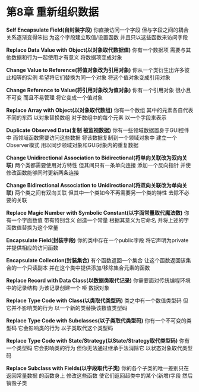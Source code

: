 # 第8章 重新组织数据

**Self Encapsulate Field(自封装字段)**
你直接访问一个字段 但与字段之间的耦合关系逐渐变得笨拙
为这个字段建立取值/设置函数 并且只以这些函数来访问字段

**Replace Data Value with Object(以对象取代数据值)**
你有一个数据项 需要与其他数据和行为一起使用才有意义
将数据项变成对象

**Change Value to Reference(将值对象改为引用对象)**
你从一个类衍生出许多彼此相等的实例 希望将它们替换为同一个对象
将这个值对象变成引用对象

**Change Reference to Value(将引用对象改为值对象)**
你有一个引用对象 很小且不可变 而且不易管理
将它变成一个值对象

**Replace Array with Object(以对象取代数组)**
你有一个数组 其中的元素各自代表不同的东西
以对象替换数组 对于数组中的每个元素 以一个字段来表示

**Duplicate Observed Data(复制 被监视数据)**
你有一些领域数据置身于GUI控件中 而领域函数需要访问这些数据
将该数据复制到一个领域对象中 建立一个Observer模式 用以同步领域对象和GUI对象内的重复数据

**Change Unidirectional Association to Bidirectional(将单向关联改为双向关联)**
两个类都需要使用对方特性 但其间只有一条单向连接
添加一个反向指针 并使修改函数能够同时更新两条连接

**Change Bidirectional Association to Unidirectional(将双向关联改为单向关联)**
两个类之间有双向关联 但其中一个类如今不再需要另一个类的特性
去除不必要的关联

**Replace Magic Number with Symbolic Constant(以字面常量取代魔法数)**
你有一个字面数值 带有特别含义
创造一个常量 根据其意义为它命名 并将上述的字面数值替换为这个常量

**Encapsulate Field(封装字段)**
你的类中存在一个public字段
将它声明为private 并提供相应的访问函数

**Encapsulate Collection(封装集合)**
有个函数返回一个集合
让这个函数返回该集合的一个只读副本 并在这个类中提供添加/移除集合元素的函数

**Replace Record with Data Class(以数据类取代记录)**
你需要面对传统编程环境中的记录结构
为该记录创建一个 哑 数据对象

**Replace Type Code with Class(以类取代类型码)**
类之中有一个数值类型码 但它并不影响类的行为
以一个新的类替换该数值类型码

**Replace Type Code with Subclasses(以子类取代类型码)**
你有一个不可变的类型码 它会影响类的行为
以子类取代这个类型码

**Replace Type Code with State/Strategy(以State/Strategy取代类型码)**
你有一个类型码 它会影响类的行为 但你无法通过继承手法消除它
以状态对象取代类型码

**Replace Subclass with Fields(以字段取代子类)**
你的各个子类的唯一差别只在 返回常量数据 的函数身上
修改这些函数 使它们返回超类中的某个(新增)字段 然后销毁子类